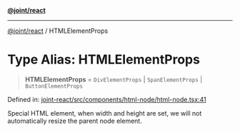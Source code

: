 [**@joint/react**](../README.md)

***

[@joint/react](../README.md) / HTMLElementProps

# Type Alias: HTMLElementProps

> **HTMLElementProps** = `DivElementProps` \| `SpanElementProps` \| `ButtonElementProps`

Defined in: [joint-react/src/components/html-node/html-node.tsx:41](https://github.com/samuelgja/joint/blob/main/packages/joint-react/src/components/html-node/html-node.tsx#L41)

Special HTML element, when width and height are set, we will not automatically resize the parent node element.
